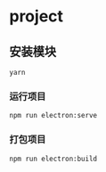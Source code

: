 # project

## 安装模块
```
yarn
```

### 运行项目
```
npm run electron:serve
```

### 打包项目
```
npm run electron:build
```